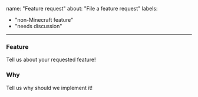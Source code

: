 
name: "Feature request"
about: "File a feature request"
labels:

- "non-Minecraft feature"
- "needs discussion"

---

<!--
Got a new feature request? Explain to us why we should consider your idea.

Please follow our contributing guidelines first:
https://git.minetest.land/VoxeLibre/VoxeLibre/src/branch/master/CONTRIBUTING.md#rules-about-both-bugs-and-feature-requests

By submitting this issue, you agree to follow our Code of Conduct:
https://git.minetest.land/VoxeLibre/VoxeLibre/src/branch/master/CODE_OF_CONDUCT.md
-->

### Feature
Tell us about your requested feature!

### Why
Tell us why should we implement it!
